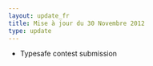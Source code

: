```yaml
---
layout: update_fr
title: Mise à jour du 30 Novembre 2012
type: update
---
```

* Typesafe contest submission